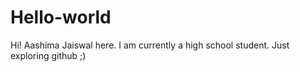 # Hello-world

Hi!
Aashima Jaiswal here.
I am currently a high school student.
Just exploring github ;)
